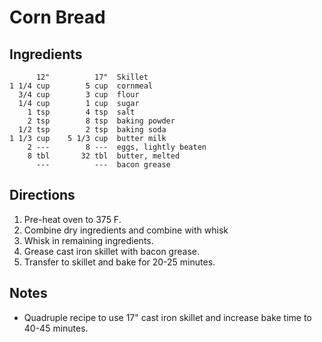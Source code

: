 Corn Bread
==========

Ingredients
-----------
          12"          17"  Skillet
    1 1/4 cup        5 cup  cornmeal
      3/4 cup        3 cup  flour
      1/4 cup        1 cup  sugar
        1 tsp        4 tsp  salt
        2 tsp        8 tsp  baking powder
      1/2 tsp        2 tsp  baking soda
    1 1/3 cup    5 1/3 cup  butter milk
        2 ---        8 ---  eggs, lightly beaten
        8 tbl       32 tbl  butter, melted
          ---          ---  bacon grease

Directions
----------
   1) Pre-heat oven to 375 F.
   2) Combine dry ingredients and combine with whisk
   3) Whisk in remaining ingredients.
   4) Grease cast iron skillet with bacon grease.
   5) Transfer to skillet and bake for 20-25 minutes.

Notes
-----

   * Quadruple recipe to use 17" cast iron skillet and increase bake time to
     40-45 minutes.

